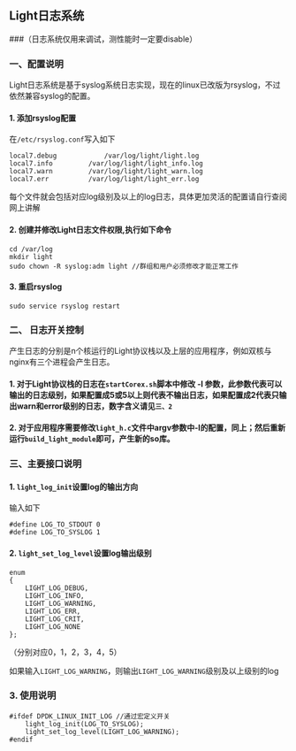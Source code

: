 ## Light日志系统
###（日志系统仅用来调试，测性能时一定要disable）

### 一、配置说明
Light日志系统是基于syslog系统日志实现，现在的linux已改版为rsyslog，不过依然兼容syslog的配置。
 
#### 1. 添加rsyslog配置
在`/etc/rsyslog.conf`写入如下

```shell
local7.debug			/var/log/light/light.log
local7.info			/var/log/light/light_info.log
local7.warn			/var/log/light/light_warn.log
local7.err			/var/log/light/light_err.log
```
每个文件就会包括对应log级别及以上的log日志，具体更加灵活的配置请自行查阅网上讲解

#### 2. 创建并修改Light日志文件权限,执行如下命令

```shell
cd /var/log
mkdir light
sudo chown -R syslog:adm light //群组和用户必须修改才能正常工作
```
#### 3. 重启rsyslog
```
sudo service rsyslog restart
```

### 二、 日志开关控制

产生日志的分别是n个核运行的Light协议栈以及上层的应用程序，例如双核与nginx有三个进程会产生日志。
#### 1. 对于Light协议栈的日志在`startCorex.sh`脚本中修改 -l 参数，此参数代表可以输出的日志级别，如果配置成5或5以上则代表不输出日志，如果配置成2代表只输出warn和error级别的日志，数字含义请见`三、2`

#### 2. 对于应用程序需要修改`light_h.c`文件中argv参数中-l的配置，同上；然后重新运行`build_light_module`即可，产生新的so库。 

### 三、主要接口说明
#### 1. `light_log_init`设置log的输出方向

输入如下

```
#define LOG_TO_STDOUT 0
#define LOG_TO_SYSLOG 1
```

#### 2. `light_set_log_level`设置log输出级别
```
enum
{
	LIGHT_LOG_DEBUG,
	LIGHT_LOG_INFO,
	LIGHT_LOG_WARNING,
	LIGHT_LOG_ERR,
	LIGHT_LOG_CRIT,
	LIGHT_LOG_NONE
};
```
（分别对应0，1，2，3，4，5）

如果输入`LIGHT_LOG_WARNING`，则输出`LIGHT_LOG_WARNING`级别及以上级别的log

### 3. 使用说明

```
#ifdef DPDK_LINUX_INIT_LOG //通过宏定义开关
    light_log_init(LOG_TO_SYSLOG);
    light_set_log_level(LIGHT_LOG_WARNING);
#endif
```